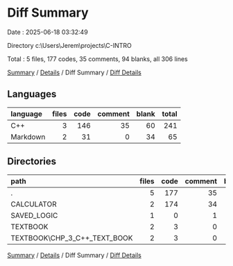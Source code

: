 # Diff Summary

Date : 2025-06-18 03:32:49

Directory c:\\Users\\Jerem\\projects\\C-INTRO

Total : 5 files,  177 codes, 35 comments, 94 blanks, all 306 lines

[Summary](results.md) / [Details](details.md) / Diff Summary / [Diff Details](diff-details.md)

## Languages
| language | files | code | comment | blank | total |
| :--- | ---: | ---: | ---: | ---: | ---: |
| C++ | 3 | 146 | 35 | 60 | 241 |
| Markdown | 2 | 31 | 0 | 34 | 65 |

## Directories
| path | files | code | comment | blank | total |
| :--- | ---: | ---: | ---: | ---: | ---: |
| . | 5 | 177 | 35 | 94 | 306 |
| CALCULATOR | 2 | 174 | 34 | 85 | 293 |
| SAVED_LOGIC | 1 | 0 | 1 | 4 | 5 |
| TEXTBOOK | 2 | 3 | 0 | 5 | 8 |
| TEXTBOOK\\CHP_3_C++_TEXT_BOOK | 2 | 3 | 0 | 5 | 8 |

[Summary](results.md) / [Details](details.md) / Diff Summary / [Diff Details](diff-details.md)
